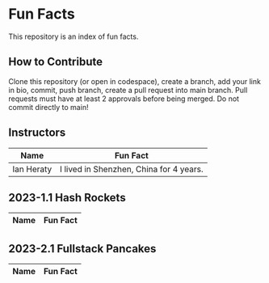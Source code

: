 # Fun Facts
This repository is an index of fun facts.

## How to Contribute
Clone this repository (or open in codespace), create a branch, add your link in bio, commit, push branch, create a pull request into main branch. Pull requests must have at least 2 approvals before being merged. Do not commit directly to main!


## Instructors

| Name | Fun Fact |
| --- | --- |
| Ian Heraty | I lived in Shenzhen, China for 4 years. |


## 2023-1.1 Hash Rockets

| Name | Fun Fact |
| --- | --- |


## 2023-2.1 Fullstack Pancakes

| Name | Fun Fact |
| --- | --- |
